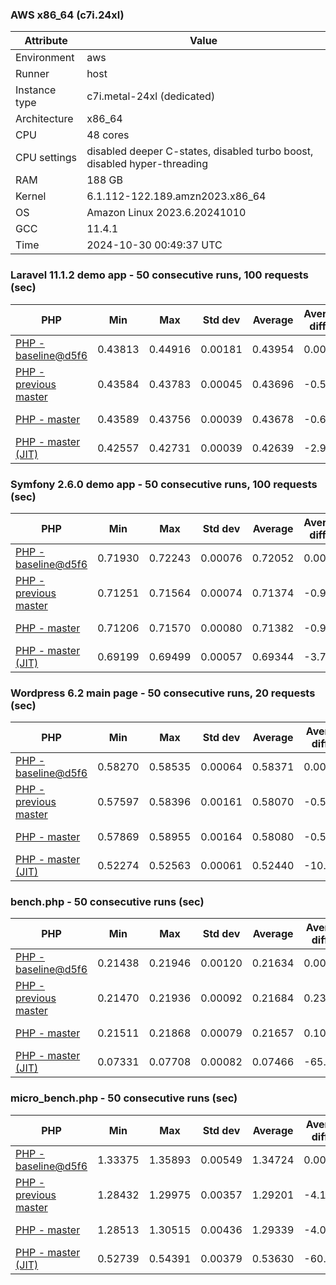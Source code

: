 ### AWS x86_64 (c7i.24xl)

|  Attribute    |     Value      |
|---------------|----------------|
| Environment   |aws|
| Runner        |host|
| Instance type |c7i.metal-24xl (dedicated)|
| Architecture  |x86_64
| CPU           |48 cores|
| CPU settings  |disabled deeper C-states, disabled turbo boost, disabled hyper-threading|
| RAM           |188 GB|
| Kernel        |6.1.112-122.189.amzn2023.x86_64|
| OS            |Amazon Linux 2023.6.20241010|
| GCC           |11.4.1|
| Time          |2024-10-30 00:49:37 UTC|

### Laravel 11.1.2 demo app - 50 consecutive runs, 100 requests (sec)

|     PHP     |     Min     |     Max     |    Std dev   |   Average  |  Average diff % |   Median   | Median diff % |     Memory    |
|-------------|-------------|-------------|--------------|------------|-----------------|------------|---------------|---------------|
|[PHP - baseline@d5f6](https://github.com/php/php-src/commit/d5f6e56610)|0.43813|0.44916|0.00181|0.43954|0.00%|0.43914|0.00%|41.88 MB|
|[PHP - previous master](https://github.com/php/php-src/commit/cb6212b073)|0.43584|0.43783|0.00045|0.43696|-0.59%|0.43690|-0.51%|41.78 MB|
|[PHP - master](https://github.com/php/php-src/commit/b564ccd504)|0.43589|0.43756|0.00039|0.43678|-0.63%|0.43676|-0.54%|41.78 MB|
|[PHP - master (JIT)](https://github.com/php/php-src/commit/b564ccd504)|0.42557|0.42731|0.00039|0.42639|-2.99%|0.42637|-2.91%|50.83 MB|

### Symfony 2.6.0 demo app - 50 consecutive runs, 100 requests (sec)

|     PHP     |     Min     |     Max     |    Std dev   |   Average  |  Average diff % |   Median   | Median diff % |     Memory    |
|-------------|-------------|-------------|--------------|------------|-----------------|------------|---------------|---------------|
|[PHP - baseline@d5f6](https://github.com/php/php-src/commit/d5f6e56610)|0.71930|0.72243|0.00076|0.72052|0.00%|0.72042|0.00%|37.39 MB|
|[PHP - previous master](https://github.com/php/php-src/commit/cb6212b073)|0.71251|0.71564|0.00074|0.71374|-0.94%|0.71369|-0.93%|37.35 MB|
|[PHP - master](https://github.com/php/php-src/commit/b564ccd504)|0.71206|0.71570|0.00080|0.71382|-0.93%|0.71371|-0.93%|37.36 MB|
|[PHP - master (JIT)](https://github.com/php/php-src/commit/b564ccd504)|0.69199|0.69499|0.00057|0.69344|-3.76%|0.69346|-3.74%|44.53 MB|

### Wordpress 6.2 main page - 50 consecutive runs, 20 requests (sec)

|     PHP     |     Min     |     Max     |    Std dev   |   Average  |  Average diff % |   Median   | Median diff % |     Memory    |
|-------------|-------------|-------------|--------------|------------|-----------------|------------|---------------|---------------|
|[PHP - baseline@d5f6](https://github.com/php/php-src/commit/d5f6e56610)|0.58270|0.58535|0.00064|0.58371|0.00%|0.58368|0.00%|43.01 MB|
|[PHP - previous master](https://github.com/php/php-src/commit/cb6212b073)|0.57597|0.58396|0.00161|0.58070|-0.52%|0.58109|-0.44%|42.91 MB|
|[PHP - master](https://github.com/php/php-src/commit/b564ccd504)|0.57869|0.58955|0.00164|0.58080|-0.50%|0.58037|-0.57%|42.92 MB|
|[PHP - master (JIT)](https://github.com/php/php-src/commit/b564ccd504)|0.52274|0.52563|0.00061|0.52440|-10.16%|0.52436|-10.16%|61.95 MB|

### bench.php - 50 consecutive runs (sec)

|     PHP     |     Min     |     Max     |    Std dev   |   Average  |  Average diff % |   Median   | Median diff % |     Memory    |
|-------------|-------------|-------------|--------------|------------|-----------------|------------|---------------|---------------|
|[PHP - baseline@d5f6](https://github.com/php/php-src/commit/d5f6e56610)|0.21438|0.21946|0.00120|0.21634|0.00%|0.21588|0.00%|26.18 MB|
|[PHP - previous master](https://github.com/php/php-src/commit/cb6212b073)|0.21470|0.21936|0.00092|0.21684|0.23%|0.21663|0.35%|26.20 MB|
|[PHP - master](https://github.com/php/php-src/commit/b564ccd504)|0.21511|0.21868|0.00079|0.21657|0.10%|0.21648|0.28%|26.21 MB|
|[PHP - master (JIT)](https://github.com/php/php-src/commit/b564ccd504)|0.07331|0.07708|0.00082|0.07466|-65.49%|0.07447|-65.50%|27.37 MB|

### micro_bench.php - 50 consecutive runs (sec)

|     PHP     |     Min     |     Max     |    Std dev   |   Average  |  Average diff % |   Median   | Median diff % |     Memory    |
|-------------|-------------|-------------|--------------|------------|-----------------|------------|---------------|---------------|
|[PHP - baseline@d5f6](https://github.com/php/php-src/commit/d5f6e56610)|1.33375|1.35893|0.00549|1.34724|0.00%|1.34690|0.00%|20.44 MB|
|[PHP - previous master](https://github.com/php/php-src/commit/cb6212b073)|1.28432|1.29975|0.00357|1.29201|-4.10%|1.29182|-4.09%|20.46 MB|
|[PHP - master](https://github.com/php/php-src/commit/b564ccd504)|1.28513|1.30515|0.00436|1.29339|-4.00%|1.29327|-3.98%|20.46 MB|
|[PHP - master (JIT)](https://github.com/php/php-src/commit/b564ccd504)|0.52739|0.54391|0.00379|0.53630|-60.19%|0.53621|-60.19%|21.78 MB|
